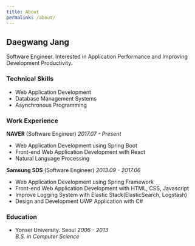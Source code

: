 ```yaml
---
title: About
permalink: /about/
---
```


## Daegwang Jang

Software Engineer.
Interested in Application Performance and Improving Development Productivity.

### __Technical Skills__

- Web Application Development
- Database Management Systems
- Asynchronous Programming

### __Work Experience__  
__NAVER__ (Software Engineer) _2017.07 - Present_

- Web Application Development using Spring Boot
- Front-end Web Application Development with React
- Natural Language Processing 
  
__Samsung SDS__ (Software Engineer) _2013.09 - 2017.06_

- Web Application Development using Spring Framework   
- Front-end Web Application Development with HTML, CSS, Javascript
- Improve Logging System with Elastic Stack(ElasticSearch, Logstash)
- Design and Development UWP Application with C#

### __Education__  
- Yonsei University. Seoul _2006 - 2013_  
_B.S. in Computer Science_

